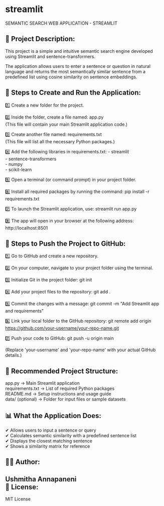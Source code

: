# streamlit
SEMANTIC SEARCH WEB APPLICATION - STREAMLIT

📌 Project Description:
------------------------
This project is a simple and intuitive semantic search engine developed using Streamlit and sentence-transformers.

The application allows users to enter a sentence or question in natural language and returns the most semantically similar sentence from a predefined list using cosine similarity on sentence embeddings.

🚀 Steps to Create and Run the Application:
-------------------------------------------

1️⃣ Create a new folder for the project.

2️⃣ Inside the folder, create a file named: app.py  
    (This file will contain your main Streamlit application code.)

3️⃣ Create another file named: requirements.txt  
    (This file will list all the necessary Python packages.)

4️⃣ Add the following libraries in requirements.txt:
    - streamlit  
    - sentence-transformers  
    - numpy  
    - scikit-learn

5️⃣ Open a terminal (or command prompt) in your project folder.

6️⃣ Install all required packages by running the command:
    pip install -r requirements.txt

7️⃣ To launch the Streamlit application, use:
    streamlit run app.py

8️⃣ The app will open in your browser at the following address:
    http://localhost:8501

🔁 Steps to Push the Project to GitHub:
---------------------------------------

1️⃣ Go to GitHub and create a new repository.

2️⃣ On your computer, navigate to your project folder using the terminal.

3️⃣ Initialize Git in the project folder:
    git init

4️⃣ Add your project files to the repository:
    git add .

5️⃣ Commit the changes with a message:
    git commit -m "Add Streamlit app and requirements"

6️⃣ Link your local folder to the GitHub repository:
    git remote add origin https://github.com/your-username/your-repo-name.git

7️⃣ Push your code to GitHub:
    git push -u origin main

(Replace 'your-username' and 'your-repo-name' with your actual GitHub details.)

📂 Recommended Project Structure:
---------------------------------
app.py               → Main Streamlit application  
requirements.txt     → List of required Python packages  
README.md            → Setup instructions and usage guide  
data/ (optional)     → Folder for input files or sample datasets  

📊 What the Application Does:
-----------------------------
✔ Allows users to input a sentence or query  
✔ Calculates semantic similarity with a predefined sentence list  
✔ Displays the closest matching sentence  
✔ Shows a similarity matrix for reference  

👩‍💻 Author:
-------------
Ushmitha Annapaneni  
📄 License:
-----------
MIT License
